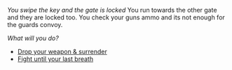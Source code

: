 *You swipe the key and the gate is locked*
You run towards the other gate and they are locked too.
You check your guns ammo and its not enough for the guards convoy.

*What will you do?*

- [Drop your weapon & surrender](../WIP.md)
- [Fight until your last breath](1-A2.md)